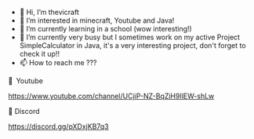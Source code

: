 - 👋 Hi, I’m thevicraft
- 👀 I’m interested in minecraft, Youtube and Java!
- 🌱 I’m currently learning in a school (wow interesting!)
- 💞️ I’m currently very busy but I sometimes work on my active Project SimpleCalculator in Java, it's a very interesting project, don't forget to check it up!!
- 📫 How to reach me ???

🔴 Youtube

https://www.youtube.com/channel/UCjiP-NZ-BqZiH9IlEW-shLw


🦀 Discord

https://discord.gg/pXDxjKB7q3

